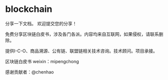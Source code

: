 # blockchain
分享一下文档。
欢迎提交您的分享！


免费分享区块链白皮书，涉及各门各派。内容均来自互联网，如果侵权，请联系删除。

提供I-C-O、商品溯源、公有链、联盟链相关技术咨询。技术顾问。项目承接。

区块链白皮书 weixin：mipengchong

感谢贡献者：@chenhao 
